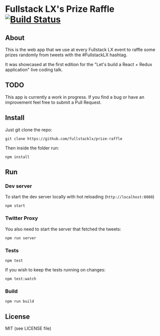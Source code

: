 # Fullstack LX's Prize Raffle [![Build Status](https://travis-ci.org/fullstacklx/prize-raffle.svg?branch=master)](https://travis-ci.org/fullstacklx/prize-raffle)

## About

This is the web app that we use at every Fullstack LX event to raffle some prizes randomly from tweets with the #FullstackLX hashtag.

It was showcased at the first edition for the "Let's build a React + Redux application" live coding talk.

## TODO

This app is currently a work in progress. If you find a bug or have an improvement feel free to submit a Pull Request.


## Install

Just git clone the repo:

```
git clone https://github.com/fullstacklx/prize-raffle
```

Then inside the folder run:

```
npm install
```

## Run

### Dev server

To start the dev server locally with hot reloading (`http://localhost:8080`)

```
npm start
```

### Twitter Proxy

You also need to start the server that fetched the tweets:

```
npm run server
```

### Tests

```
npm test
```

If you wish to keep the tests running on changes:

```
npm test:watch
```

### Build

```
npm run build
```

## License

MIT (see LICENSE file)
